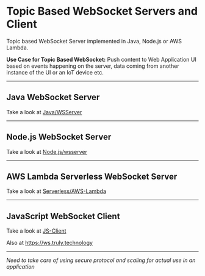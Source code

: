 # Topic Based WebSocket Servers and Client

Topic based WebSocket Server implemented in Java, Node.js or AWS Lambda.

**Use Case for Topic Based WebSocket:**
Push content to Web Application UI based on events happening on the server, data coming from another instance of the UI or an IoT device etc.

** **
## Java WebSocket Server
Take a look at [Java/WSServer](Java/WSServer)


** **
## Node.js WebSocket Server
Take a look at [Node.js/wsserver](Node.js/wsserver)


** **
## AWS Lambda Serverless WebSocket Server
Take a look at [Serverless/AWS-Lambda](Serverless/AWS-Lambda)


** **
## JavaScript WebSocket Client
Take a look at [JS-Client](JS-Client)

Also at https://ws.truly.technology

** **
*Need to take care of using secure protocol and scaling for actual use in an application*
